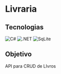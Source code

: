 # Livraria

## Tecnologias

![C#](https://img.shields.io/badge/C%23-239120?style=for-the-badge&logo=c-sharp&logoColor=white)
![.NET](https://img.shields.io/badge/.NET-5C2D91?style=for-the-badge&logo=.net&logoColor=white)
![SqLite](https://img.shields.io/badge/SqLite-Database-blue?logo=postgresql&style=for-the-badge&logoColor=white)

## Objetivo

API para CRUD de LIvros
